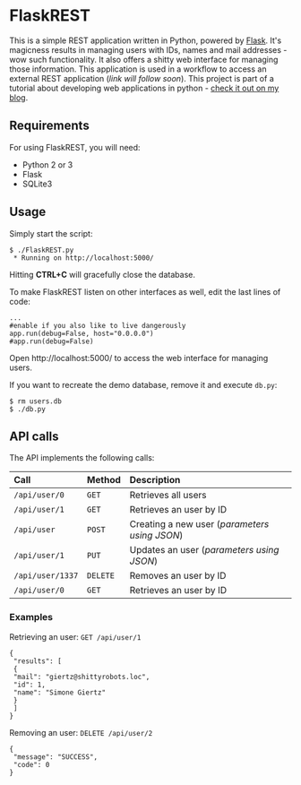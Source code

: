 # FlaskREST
This is a simple REST application written in Python, powered by [Flask](http://flask.pocoo.org). It's magicness results in managing users with IDs, names and mail addresses - wow such functionality. It also offers a shitty web interface for managing those information. This application is used in a workflow to access an external REST application (*link will follow soon*). This project is part of a tutorial about developing web applications in python - [check it out on my blog](http://st-devel.net/pfar).

## Requirements
For using FlaskREST, you will need:
- Python 2 or 3
- Flask
- SQLite3

## Usage
Simply start the script: 
```
$ ./FlaskREST.py
 * Running on http://localhost:5000/
 ```

Hitting **CTRL+C** will gracefully close the database.

To make FlaskREST listen on other interfaces as well, edit the last lines of code:
```
...
#enable if you also like to live dangerously
app.run(debug=False, host="0.0.0.0")
#app.run(debug=False)
```

Open http://localhost:5000/ to access the web interface for managing users.

If you want to recreate the demo database, remove it and execute ``db.py``:
```
$ rm users.db
$ ./db.py
```
 
## API calls
The API implements the following calls:

| Call | Method | Description |
|:-----|:-------|:------------|
| ``/api/user/0`` | ``GET`` | Retrieves all users |
| ``/api/user/1`` | ``GET`` | Retrieves an user by ID |
| ``/api/user`` | ``POST`` | Creating a new user (*parameters using JSON*) |
| ``/api/user/1`` | ``PUT`` | Updates an user (*parameters using JSON*) |
| ``/api/user/1337`` | ``DELETE`` | Removes an user by ID |
| ``/api/user/0`` | ``GET`` | Retrieves an user by ID |

### Examples
Retrieving an user: ``GET /api/user/1``
```
{
 "results": [
 {
 "mail": "giertz@shittyrobots.loc",
 "id": 1,
 "name": "Simone Giertz"
 }
 ]
}
```

Removing an user: ``DELETE /api/user/2``
```
{
 "message": "SUCCESS",
 "code": 0
}
```
